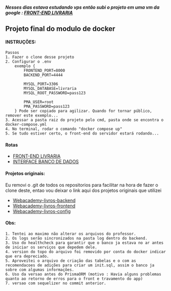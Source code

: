 ##### Nesses dias estava estudando vps então subi o projeto em uma vm da google : [FRONT-END LIVRARIA](http://34.95.247.32:8000)
## Projeto final do modulo de docker
#### INSTRUÇÕES:
    Passos
    1. Fazer o clone desse projeto
    2. Configurar o .env 
        exemplo {
            FRONTEND_PORT=8000
            BACKEND_PORT=4444

            MYSQL_PORT=3306
            MYSQL_DATABASE=livraria
            MYSQL_ROOT_PASSWORD=pass123

            PMA_USER=root
            PMA_PASSWORD=pass123
        } Pode ser copiado para agilizar. Quando for tornar público, remover este exemplo...
    3. Acessar a pasta raiz do projeto pelo cmd, pasta onde se encontra o docker-compose.yml
    4. No terminal, rodar o comando "docker compose up"
    5. Se tudo estiver certo, o front-end do servidor estará rodando...
       

#### Rotas
- [FRONT-END LIVRARIA](http://localhost:8000)
- [INTERFACE BANCO DE DADOS](http://localhost:8080)

#### Projetos originais:
Eu removi o .git de todos os repositorios para facilitar na hora de fazer o clone deste, entao vou deixar o link aqui dos projetos originais que utilizei
- [Webacademy-livros-backend](https://github.com/jocelinnik/webacademy-livros-backend)
- [Webacademy-livros-frontend](https://github.com/jocelinnik/webacademy-livros-frontend)
- [Webacademy-livros-config](https://github.com/jocelinnik/webacademy-livros-config)


#### Obs:
    1. Tentei ao maximo não alterar os arquivos do professor. 
    2. Os logs serão sincronizados na pasta log dentro do backend.
    3. Uso do healthcheck para garantir que o banco ja estava no ar antes de iniciar os serviços que depedem dele.
    4. version do topo do arquivo foi removido por conta do docker indicar que era depreciado.
    5. Aproveitei o arquivo de criação das tabelas e o com as recomendacoes de adições para criar um init.sql, assim o banco ja sobre com algumas informações.
    6. Uso da versao antes do PrismaORM (motivo : Havia alguns problemas quanto ao retorno de erros para o front e travamento do app)
    7. versao com sequelizer no commit anterior.
    

